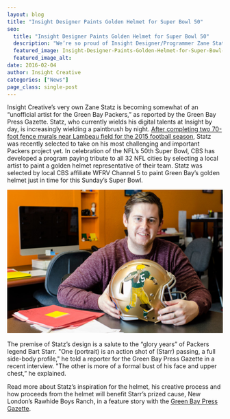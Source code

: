 ```yaml
---
layout: blog
title: "Insight Designer Paints Golden Helmet for Super Bowl 50"
seo:
  title: "Insight Designer Paints Golden Helmet for Super Bowl 50"
  description: "We’re so proud of Insight Designer/Programmer Zane Statz for being selected to paint Green Bay’s golden helmet in tribute to Super Bowl 50! Get a preview of the finished product before its national debut this Sunday."
  featured_image: Insight-Designer-Paints-Golden-Helmet-for-Super-Bowl-50.jpg
  featured_image_alt:
date: 2016-02-04
author: Insight Creative
categories: ["News"]
page_class: single-post
---
```


Insight Creative’s very own Zane Statz is becoming somewhat of an “unofficial artist for the Green Bay Packers,” as reported by the Green Bay Press Gazette. Statz, who currently wields his digital talents at Insight by day, is increasingly wielding a paintbrush by night. [After completing two 70-foot fence murals near Lambeau field for the 2015 football season](/blog/insight-designer-zane-statz-paints-new-packers-fence.html), Statz was recently selected to take on his most challenging and important Packers project yet. In celebration of the NFL’s 50th Super Bowl, CBS has developed a program paying tribute to all 32 NFL cities by selecting a local artist to paint a golden helmet representative of their team. Statz was selected by local CBS affiliate WFRV Channel 5 to paint Green Bay’s golden helmet just in time for this Sunday’s Super Bowl.

![Zane Statz Super Bowl 50 Painted CBS Golden Packer Helmet](Insight-Designer-Paints-Golden-Helmet-for-Super-Bowl-50.jpg)

The premise of Statz’s design is a salute to the “glory years” of Packers legend Bart Starr. "One (portrait) is an action shot of (Starr) passing, a full side-body profile," he told a reporter for the Green Bay Press Gazette in a recent interview. "The other is more of a formal bust of his face and upper chest,” he explained.

Read more about Statz’s inspiration for the helmet, his creative process and how proceeds from the helmet will benefit Starr’s prized cause, New London’s Rawhide Boys Ranch, in a feature story with the [Green Bay Press Gazette](http://www.greenbaypressgazette.com/story/news/local/door-co/sports/2016/02/02/artists-brush-super-bowl/79705838/).
